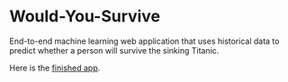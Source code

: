# Would-You-Survive
End-to-end machine learning web application that uses historical data to predict whether a person will survive the sinking Titanic.

Here is the [finished app](https://prediction-aw.herokuapp.com/).

